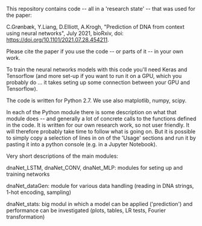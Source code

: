 
This repository contains code  -- all in a 'research state' -- that was used for the paper:

C.Grønbæk, Y.Liang, D.Elliott, A.Krogh, "Prediction of DNA from context using neural
networks", July 2021, bioRxiv, doi: https://doi.org/10.1101/2021.07.28.454211.

Please cite the paper if you use the code -- or parts of it -- in your own work. 

To train the neural networks models with this code you'll need Keras and Tensorflow (and more set-up if you want to run it 
on a GPU, which you probably do ... it takes seting up some connection between your GPU and Tensorflow). 

The code is written for Python 2.7. We use also matplotlib, numpy, scipy.

In each of the Python module there is some description on what that module does -- and generally a lot of 
concrete calls to the functions defined in the code. It is written for our own research work, so not user
friendly. It will therefore probably take time to follow what is going on. But it is possible to simply copy a 
selection of lines in on of the 'Usage' sections and run it by pasting it into a python console (e.g. in a
Jupyter Notebook).

Very short descriptions of the main modules:

dnaNet_LSTM, dnaNet_CONV, dnaNet_MLP: modules for seting up and training networks

dnaNet_dataGen: module for various data handling (reading in DNA strings, 1-hot encoding, sampling)

dnaNet_stats: big modul in which a model can be applied ('prediction') and performance can be investigated (plots, tables, LR tests, Fourier transformation)

